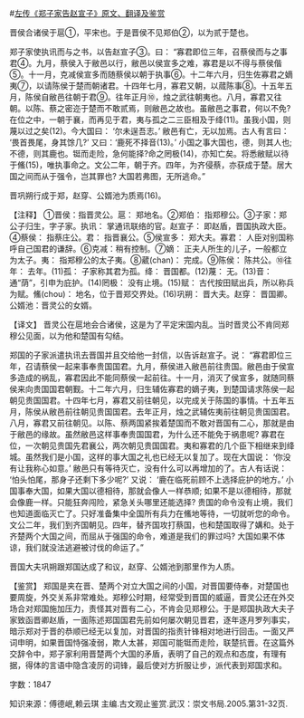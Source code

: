 #[左传《郑子家告赵宣子》原文、翻译及鉴赏](https://www.vrrw.net/wx/13995.html)

晋侯合诸侯于扈①，平宋也。于是晋侯不见郑伯②，以为贰于楚也。

郑子家使执讯而与之书，以告赵宣子③。曰： “寡君即位三年，召蔡侯而与之事君④。九月，蔡侯入于敝邑以行，敝邑以侯宣多之难，寡君是以不得与蔡侯偕⑤。十一月，克减侯宣多而随蔡侯以朝于执事⑥。十二年六月，归生佐寡君之嫡夷⑦，以请陈侯于楚而朝诸君。十四年七月，寡君又朝，以蒇陈事⑧。十五年五月，陈侯自敝邑往朝于君⑨。往年正月⑩，烛之武往朝夷也。八月，寡君又往朝。以陈、蔡之密迩于楚而不敢贰焉，则敝邑之故也。虽敝邑之事君，何以不免? 在位之中，一朝于襄，而再见于君，夷与孤之二三臣相及于绛(11)。虽我小国，则蔑以过之矣(12)。今大国曰： ‘尔未逞吾志。’ 敝邑有亡，无以加焉。古人有言曰： ‘畏首畏尾，身其馀几?’ 又曰：‘鹿死不择音(13)。’ 小国之事大国也，德，则其人也; 不德，则其鹿也。铤而走险，急何能择?命之罔极(14)，亦知亡矣。将悉敝赋以待于鯈(15)，唯执事命之。文公二年，朝于齐。四年，为齐侵蔡，亦获成于楚。居大国之间而从于强令，岂其罪也? 大国若弗图，无所逃命。”

晋巩朔行成于郑，赵穿、公婿池为质焉(16)。

【注释】 ①晋侯：指晋灵公。扈： 郑地名。②郑伯： 指郑穆公。③子家：郑公子归生，字子家。执讯： 掌通讯联络的官。赵宣子： 即赵盾，晋国执政大臣。④蔡侯： 指蔡庄公。君： 指晋襄公。⑤侯宣多： 郑大夫。寡君： 人臣对别国称呼自己国君的谦辞。⑥克减：稍有控制。⑦嫡： 正夫人所生的儿子，一般都立为太子。夷： 指郑穆公的太子夷。⑧葳(chan)： 完成。⑨陈侯： 陈共公。⑩往年： 去年。(11)孤： 子家称其君为孤。绛： 晋国都。(12)蔑： 无。(13)音： 通“荫”，引申为庇护。(14)罔极： 没有止境。(15)赋： 古代按田赋出兵，所以称兵为赋。鯈(chou)： 地名，位于晋郑交界处。(16)巩朔： 晋大夫。赵穿： 晋国卿。公婿池：晋灵公的女婿。



【译文】 晋灵公在扈地会合诸侯，这是为了平定宋国内乱。当时晋灵公不肯同郑穆公见面，以为他和楚国有勾结。

郑国的子家派遣执讯去晋国并且交给他一封信，以告诉赵宣子。说： “寡君即位三年，召请蔡侯一起来事奉贵国国君。九月，蔡侯进入敝邑前往贵国。敝邑由于侯宣多造成的祸乱，寡君因此不能同蔡侯一起前往。十一月，消灭了侯宣多，就随同蔡侯来向贵国国君朝觐。十二年六月，归生辅佐寡君的嫡子夷，到楚国请求陈侯一起朝见贵国国君。十四年七月，寡君又前往朝见，以完成关于陈国的事情。十五年五月，陈侯从敝邑前往朝见贵国国君。去年正月，烛之武辅佐夷前往朝见贵国国君。八月，寡君又前往朝见。以陈、蔡两国紧挨着楚国而不敢对晋国有二心，那就是由于敝邑的缘故。虽然敝邑这样事奉贵国国君，为什么还不能免于祸患呢? 寡君在位，一次朝见贵国先君襄公，两次朝见贵国国君。夷和寡君的几个臣下相继来到绛城。虽然我们是小国，这样的事大国之礼也已经无以复加了。现在大国说： ‘你没有让我称心如意。’ 敝邑只有等待灭亡，没有什么可以再增加的了。古人有话说： ‘怕头怕尾，那身子还剩下多少呢?’ 又说： ‘鹿在临死前顾不上选择庇护的地方。’ 小国事奉大国，如果大国以德相待，那就会像人一样恭顺; 如果不是以德相待，那就会像鹿一样。只能狂奔闯险，紧急关头哪里还能选择? 贵国的命令没有止境，我们也知道面临灭亡了。只好准备集中全国所有兵力在鯈地等待，一切就听您的命令。文公二年，我们到齐国朝见。四年，替齐国攻打蔡国，也和楚国取得了媾和。处于齐楚两个大国之间，而屈从于强国的命令，难道是我们的罪过吗? 大国如果不体谅，我们就没法逃避被讨伐的命运了。”

晋国大夫巩朔跟郑国达成了和议，赵穿、公婿池到那里作为人质。

【鉴赏】 郑国是夹在晋、楚两个对立大国之间的小国，对晋国要侍奉，对楚国也要周旋，外交关系非常难处。郑穆公时期，经常受到晋国的威逼，晋灵公还在外交场合对郑国施加压力，责怪其对晋有二心，不肯会见郑穆公。于是郑国执政大夫子家致函晋卿赵盾，一面陈述郑国国君先前如何屡次朝见晋君，逐年逐月罗列事实，暗示郑对于晋的恭顺已经无以复加，对晋国的指责针锋相对地进行回击。一面又严词申明，如果晋国恃强凌弱，欺人太甚，郑国可能铤而走险，联楚抗晋。在这篇外交辞令中，郑子家利用晋楚两个大国的矛盾，表明了自己的观点和态度，有理有据，得体的言语中隐含凌厉的词锋，最后使对方折服让步，派代表到郑国求和。

字数：1847

知识来源：傅德岷,赖云琪 主编.古文观止鉴赏.武汉：崇文书局.2005.第31-32页.

